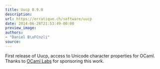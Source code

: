 ```yaml
---
title: Uucp 0.9.0
description:
url: https://erratique.ch/software/uucp
date: 2014-06-28T21:53:49-00:00
preview_image:
authors:
- "Daniel B\xFCnzli"
source:
---
```


<p>First release of Uucp, access to Unicode character properties for OCaml. Thanks to <a href="http://ocamllabs.io">OCaml Labs</a> for sponsoring this work.</p>
